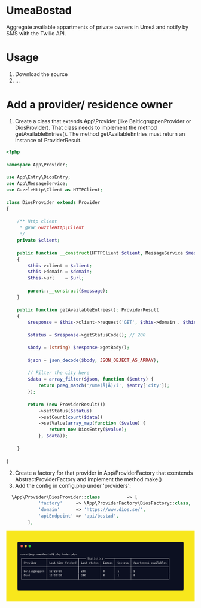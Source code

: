# UmeaBostad
Aggregate available appartments of private owners in Umeå and notify by SMS with the Twilio API.


# Usage
1. Download the source
2. ...
 
# Add a provider/ residence owner
1. Create a class that extends App\Provider (like BalticgruppenProvider or DiosProvider). That class needs to implement the method getAvailableEntries(). The method getAvailableEntries must return an instance of ProviderResult.
```php
<?php

namespace App\Provider;

use App\Entry\DiosEntry;
use App\MessageService;
use GuzzleHttp\Client as HTTPClient;

class DiosProvider extends Provider
{

    /** Http client
     * @var GuzzleHttp\Client
     */
    private $client;

    public function __construct(HTTPClient $client, MessageService $message, string $domain, string $url)
    {
        $this->client = $client;
        $this->domain = $domain;
        $this->url    = $url;

        parent::__construct($message);
    }

    public function getAvailableEntries(): ProviderResult
    {
        $response = $this->client->request('GET', $this->domain . $this->url);

        $status = $response->getStatusCode(); // 200

        $body = (string) $response->getBody();

        $json = json_decode($body, JSON_OBJECT_AS_ARRAY);

        // Filter the city here
        $data = array_filter($json, function ($entry) {
            return preg_match('/ume(å|Å)/i', $entry['city']);
        });

        return (new ProviderResult())
            ->setStatus($status)
            ->setCount(count($data))
            ->setValue(array_map(function ($value) {
                return new DiosEntry($value);
            }, $data));

    }

}

```
2. Create a factory for that provider in App\ProviderFactory that exentends AbstractProviderFactory and implement the method make()
3. Add the config in config.php under 'providers': 
```php
  \App\Provider\DiosProvider::class          => [
            'factory'     => \App\ProviderFactory\DiosFactory::class,
            'domain'      => 'https://www.dios.se/',
            'apiEndpoint' => 'api/bostad',
        ],
```
![Image](/static/carbon.png)




